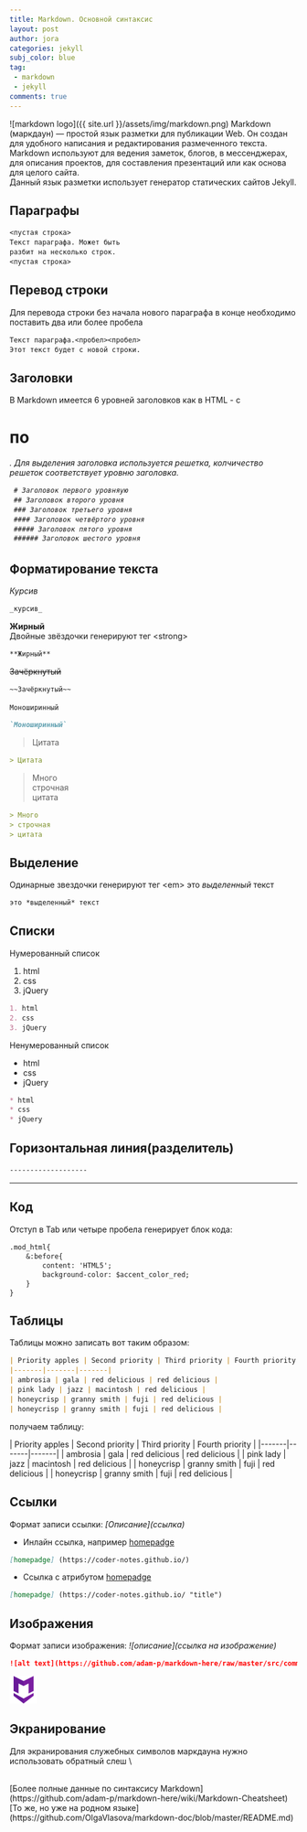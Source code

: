 ```yaml
---
title: Markdown. Основной синтаксис
layout: post
author: jora
categories: jekyll
subj_color: blue
tag: 
 - markdown
 - jekyll
comments: true
---
```

![markdown logo]({{ site.url }}/assets/img/markdown.png)
Markdown (маркдаун) — простой язык разметки для публикации Web. Он создан для удобного написания и редактирования размеченного текста. 
Markdown  используют для ведения заметок, блогов, в мессенджерах, для описания проектов, для составления презентаций или как основа для целого сайта.   
Данный язык разметки использует генератор статических сайтов Jekyll.

## Параграфы 
~~~ markdown
<пустая строка> 
Текст параграфа. Может быть
разбит на несколько строк.
<пустая строка>    
~~~

## Перевод строки
Для перевода строки без начала нового параграфа в конце  необходимо поставить два или более пробела

~~~ markdown
Текст параграфа.<пробел><пробел>
Этот текст будет с новой строки.
~~~

## Заголовки
В Markdown имеется 6 уровней заголовков как в HTML - с <h1> по <h6>. Для выделения заголовка используется решетка, 
колчичество решеток соответствует уровню заголовка.

~~~ markdown
 # Заголовок первого уровняую
 ## Заголовок второго уровня
 ### Заголовок третьего уровня
 #### Заголовок четвёртого уровня
 ##### Заголовок пятого уровня
 ###### Заголовок шестого уровня    
~~~
## Форматирование текста
_Курсив_
~~~ markdown
_курсив_
~~~

**Жирный**  
Двойные звёздочки генерируют тег \<strong\>

~~~ markdown
**Жирный**
~~~
~~Зачёркнутый~~
~~~ markdown
~~Зачёркнутый~~
~~~

`Моноширинный`
 ~~~ markdown
 `Моноширинный`
 ~~~
 
> Цитата

~~~ markdown
> Цитата
~~~

> Много  
> строчная  
> цитата  

~~~ markdown
> Много
> строчная
> цитата
~~~

## Выделение
Одинарные звездочки генерируют тег \<em\>
это *выделенный* текст

~~~ markdown
это *выделенный* текст
~~~


## Списки
Нумерованный список

1. html
2. css
3. jQuery

~~~ markdown
1. html
2. css
3. jQuery
~~~

Ненумерованный список

* html
* css
* jQuery

~~~ markdown
* html
* css
* jQuery
~~~

## Горизонтальная линия(разделитель)

~~~ markdown
-------------------
~~~
-------------------

## Код
Отступ в Tab или четыре пробела генерирует блок кода:

    .mod_html{
        &:before{
            content: 'HTML5';
            background-color: $accent_color_red;
        }
    }
    

## Таблицы
Таблицы можно записать вот таким образом:

~~~ markdown
| Priority apples | Second priority | Third priority | Fourth priority |
|-------|-------|-------|
| ambrosia | gala | red delicious | red delicious |
| pink lady | jazz | macintosh | red delicious |
| honeycrisp | granny smith | fuji | red delicious |
| honeycrisp | granny smith | fuji | red delicious |
~~~    
    
получаем таблицу:

| Priority apples | Second priority | Third priority | Fourth priority |
|-------|-------|-------|
| ambrosia | gala | red delicious | red delicious |
| pink lady | jazz | macintosh | red delicious |
| honeycrisp | granny smith | fuji | red delicious |
| honeycrisp | granny smith | fuji | red delicious |

## Ссылки
Формат записи ссылки: *\[Описание]\(ссылка)*
* Инлайн ссылка, например  [homepadge](https://coder-notes.github.io/)
~~~ markdown
[homepadge] (https://coder-notes.github.io/)
~~~

* Cсылка с атрибутом  [homepadge](https://coder-notes.github.io/ "title")
~~~ markdown
[homepadge] (https://coder-notes.github.io/ "title")
~~~

## Изображения
Формат записи изображения: *\![описание]\(ссылка на изображение)*
~~~ markdown
![alt text](https://github.com/adam-p/markdown-here/raw/master/src/common/images/icon48.png "Logo Title Text 1")
~~~
![alt text](https://github.com/adam-p/markdown-here/raw/master/src/common/images/icon48.png "Logo Title Text 1")
 
## Экранирование
Для экранирования служебных символов маркдауна нужно использовать обратный слеш \

<br>
[Более полные данные по синтаксису Markdown](https://github.com/adam-p/markdown-here/wiki/Markdown-Cheatsheet)  
[То же, но уже на родном языке](https://github.com/OlgaVlasova/markdown-doc/blob/master/README.md)